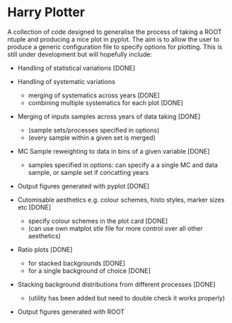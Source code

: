 # Harry Plotter

A collection of code designed to generalise the process of taking a ROOT ntuple and producing a nice plot in pyplot. The aim is to allow the user to produce a generic configuration file to specify options for plotting.
This is still under development but will hopefully include:

* Handling of statistical variations         [DONE]

* Handling of systematic variations 
    * merging of systematics across years    [DONE]
    * combining multiple systematics for each plot [DONE]

* Merging of inputs samples across years of data taking     [DONE] 
    * (sample sets/processes specified in options)
    * (every sample within a given set is merged)

* MC Sample reweighting to data in bins of a given variable [DONE]
    * samples specified in options: can specify a a single MC and data sample, or sample set if concatting years

* Output figures generated with pyplot                      [DONE]

* Cutomisable aesthetics e.g. colour schemes, histo styles, marker sizes etc [DONE]
    * specify colour schemes in the plot card [DONE]
    * (can use own matplot stle file for more control over all other aesthetics)

* Ratio plots  [DONE]
    * for stacked backgrounds [DONE]
    * for a single background of choice [DONE]

* Stacking background distributions from different processes [DONE]
    * (utility has been added but need to double check it works properly)

* Output figures generated with ROOT

